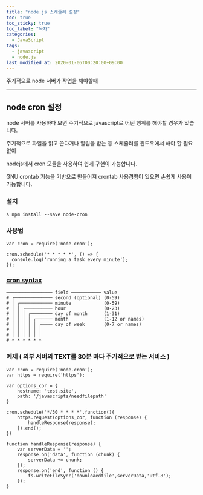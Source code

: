 ```yaml
---
title: "node.js 스케쥴러 설정"
toc: true
toc_sticky: true
toc_label: "목차"
categories:
  - JavaScript
tags:
  - javascript
  - node.js
last_modified_at: 2020-01-06T00:20:00+09:00
---
```

주기적으로 node 서버가 작업을 해야할때

---
## node cron 설정

node 서버를 사용하다 보면 주기적으로 javascript로 어떤 행위를 해야할 경우가 있습니다.

주기적으로 파일을 읽고 쓴다거나 알림을 받는 등 스케쥴러를 윈도우에서 해야 할 필요 없이

nodejs에서 cron 모듈을 사용하여 쉽게 구현이 가능합니다.

GNU crontab 기능을 기반으로 만들어져 crontab 사용경험이 있으면 손쉽게 사용이 가능합니다.

### 설치

```
λ npm install --save node-cron
```

### 사용법

```
var cron = require('node-cron');
 
cron.schedule('* * * * *', () => {
  console.log('running a task every minute');
});
```

### [cron syntax](https://www.npmjs.com/package/node-cron)

```
───────────────── field ─────────── value
# ┌────────────── second (optional) (0-59)
# │ ┌──────────── minute            (0-59)
# │ │ ┌────────── hour              (0-23)
# │ │ │ ┌──────── day of month      (1-31)
# │ │ │ │ ┌────── month             (1-12 or names)
# │ │ │ │ │ ┌──── day of week       (0-7 or names)
# │ │ │ │ │ │
# │ │ │ │ │ │
# * * * * * *
```

### 예제 ( 외부 서버의 TEXT를 30분 마다 주기적으로 받는 서비스 )

```
var cron = require('node-cron');
var https = require('https');

var options_cor = {
    hostname: 'test.site',
    path: '/javascripts/needfilepath'
}

cron.schedule('*/30 * * * *',function(){
    https.request(options_cor, function (response) {
        handleResponse(response);
    }).end();    
})

function handleResponse(response) {
    var serverData = '';
    response.on('data', function (chunk) {
        serverData += chunk;
    });
    response.on('end', function () {
        fs.writeFileSync('downloaedfile',serverData,'utf-8');
    });
}
```